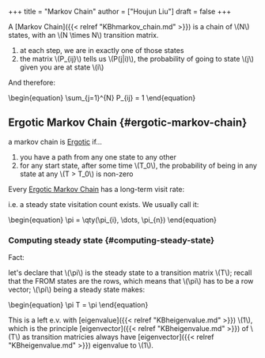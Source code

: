 +++
title = "Markov Chain"
author = ["Houjun Liu"]
draft = false
+++

A [Markov Chain]({{< relref "KBhmarkov_chain.md" >}}) is a chain of \\(N\\) states, with an \\(N \times N\\) transition matrix.

1.  at each step, we are in exactly one of those states
2.  the matrix \\(P\_{ij}\\) tells us \\(P(j|i)\\), the probability of going to state \\(j\\) given you are at state \\(i\\)

And therefore:

\begin{equation}
\sum\_{j=1}^{N} P\_{ij} = 1
\end{equation}


## Ergotic Markov Chain {#ergotic-markov-chain}

a markov chain is [Ergotic](#ergotic-markov-chain) if...

1.  you have a path from any one state to any other
2.  for any start state, after some time \\(T\_0\\), the probability of being in any state at any \\(T > T\_0\\) is non-zero

Every [Ergotic Markov Chain](#ergotic-markov-chain) has a long-term visit rate:

i.e. a steady state visitation count exists. We usually call it:

\begin{equation}
\pi = \qty(\pi\_{i}, \dots, \pi\_{n})
\end{equation}


### Computing steady state {#computing-steady-state}

Fact:

let's declare that \\(\pi\\) is the steady state to a transition matrix \\(T\\); recall that the FROM states are the rows, which means that \\(\pi\\) has to be a row vector; \\(\pi\\) being a steady state makes:

\begin{equation}
\pi T = \pi
\end{equation}

This is a left e.v. with [eigenvalue]({{< relref "KBheigenvalue.md" >}}) \\(1\\), which is the principle [eigenvector]({{< relref "KBheigenvalue.md" >}}) of \\(T\\) as transition matricies always have [eigenvector]({{< relref "KBheigenvalue.md" >}}) eigenvalue to \\(1\\).

